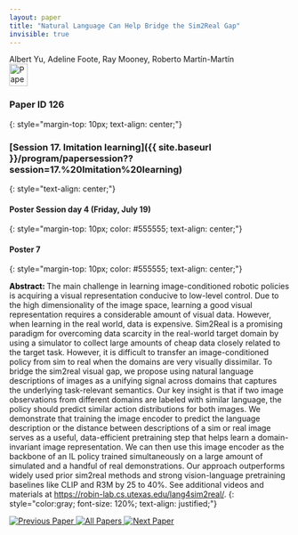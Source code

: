 ```yaml
---
layout: paper
title: "Natural Language Can Help Bridge the Sim2Real Gap"
invisible: true
---
```

<div class="paper-authors">
<div class="paper-author-box">
    <div class="paper-author-name">Albert Yu, Adeline Foote, Ray Mooney, Roberto Martín-Martín</div>
    <div class="paper-author-uni"></div>
</div>

</div><div class="paper-pdf">
<div> <a href="http://www.roboticsproceedings.org/rss19/p126.pdf"><img src="{{ site.baseurl }}/images/paper_link.png" alt="Paper Website" width = "33"  height = "40"/></a> </div>
</div>

### Paper ID 126
{: style="margin-top: 10px; text-align: center;"}

### [Session 17. Imitation learning]({{ site.baseurl }}/program/papersession??session=17.%20Imitation%20learning)
{: style="text-align: center;"}

#### Poster Session day 4 (Friday, July 19)
{: style="margin-top: 10px; color: #555555; text-align: center;"}

#### Poster 7
{: style="margin-top: 10px; color: #555555; text-align: center;"}

<b style="color: black;">Abstract: </b>The main challenge in learning image-conditioned robotic policies is acquiring a visual representation conducive to low-level control. Due to the high dimensionality of the image space, learning a good visual representation requires a considerable amount of visual data. However, when learning in the real world, data is expensive. Sim2Real is a promising paradigm for overcoming data scarcity in the real-world target domain by using a simulator to collect large amounts of cheap data closely related to the target task. However, it is difficult to transfer an image-conditioned policy from sim to real when the domains are very visually dissimilar. To bridge the sim2real visual gap, we propose using natural language descriptions of images as a unifying signal across domains that captures the underlying task-relevant semantics. Our key insight is that if two image observations from different domains are labeled with similar language, the policy should predict similar action distributions for both images. We demonstrate that training the image encoder to predict the language description or the distance between descriptions of a sim or real image serves as a useful, data-efficient pretraining step that helps learn a domain-invariant image representation. We can then use this image encoder as the backbone of an IL policy trained simultaneously on a large amount of simulated and a handful of real demonstrations. Our approach outperforms widely used prior sim2real methods and strong vision-language pretraining baselines like CLIP and R3M by 25 to 40\%. See additional videos and materials at https://robin-lab.cs.utexas.edu/lang4sim2real/.
{: style="color:gray; font-size: 120%; text-align: justified;"}


<div class="paper-menu">
<a href="{{ site.baseurl }}/program/papers/125/"> <img src="{{ site.baseurl }}/images/previous_paper_icon.png" alt="Previous Paper" title="Previous Paper"/> </a>
<a href="{{ site.baseurl }}/program/papers"><img src="{{ site.baseurl }}/images/overview_icon.png" alt="All Papers" title="All Papers"/> </a>
<a href="{{ site.baseurl }}/program/papers/127/"> <img src="{{ site.baseurl }}/images/next_paper_icon.png" alt="Next Paper" title="Next Paper"/> </a>

</div>
